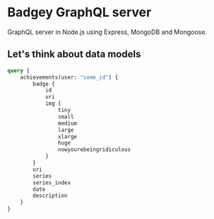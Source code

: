 # Badgey GraphQL server

GraphQL server in Node.js using Express, MongoDB and Mongoose.

## Let's think about data models

```graphql
query {
    achievements(user: "some_id") {
        badge {
            id
            uri
            img {
                tiny
                small
                medium
                large
                xlarge
                huge
                nowyourebeingridiculous
            }
        }
        uri
        series
        series_index
        date
        description
    }
}

```
